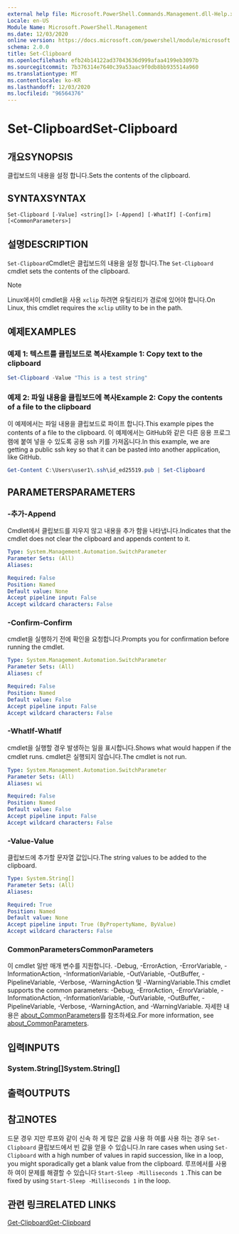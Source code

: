 ```yaml
---
external help file: Microsoft.PowerShell.Commands.Management.dll-Help.xml
Locale: en-US
Module Name: Microsoft.PowerShell.Management
ms.date: 12/03/2020
online version: https://docs.microsoft.com/powershell/module/microsoft.powershell.management/set-clipboard?view=powershell-7&WT.mc_id=ps-gethelp
schema: 2.0.0
title: Set-Clipboard
ms.openlocfilehash: efb24b14122ad37043636d999afaa4199eb3097b
ms.sourcegitcommit: 7b376314e7640c39a53aac9f0db8bb935514a960
ms.translationtype: MT
ms.contentlocale: ko-KR
ms.lasthandoff: 12/03/2020
ms.locfileid: "96564376"
---
```

# <span data-ttu-id="0b6ff-102">Set-Clipboard</span><span class="sxs-lookup"><span data-stu-id="0b6ff-102">Set-Clipboard</span></span>

## <span data-ttu-id="0b6ff-103">개요</span><span class="sxs-lookup"><span data-stu-id="0b6ff-103">SYNOPSIS</span></span>
<span data-ttu-id="0b6ff-104">클립보드의 내용을 설정 합니다.</span><span class="sxs-lookup"><span data-stu-id="0b6ff-104">Sets the contents of the clipboard.</span></span>

## <span data-ttu-id="0b6ff-105">SYNTAX</span><span class="sxs-lookup"><span data-stu-id="0b6ff-105">SYNTAX</span></span>

```
Set-Clipboard [-Value] <string[]> [-Append] [-WhatIf] [-Confirm] [<CommonParameters>]
```

## <span data-ttu-id="0b6ff-106">설명</span><span class="sxs-lookup"><span data-stu-id="0b6ff-106">DESCRIPTION</span></span>

<span data-ttu-id="0b6ff-107">`Set-Clipboard`Cmdlet은 클립보드의 내용을 설정 합니다.</span><span class="sxs-lookup"><span data-stu-id="0b6ff-107">The `Set-Clipboard` cmdlet sets the contents of the clipboard.</span></span>

> [!NOTE]
> <span data-ttu-id="0b6ff-108">Linux에서이 cmdlet을 사용 `xclip` 하려면 유틸리티가 경로에 있어야 합니다.</span><span class="sxs-lookup"><span data-stu-id="0b6ff-108">On Linux, this cmdlet requires the `xclip` utility to be in the path.</span></span>

## <span data-ttu-id="0b6ff-109">예제</span><span class="sxs-lookup"><span data-stu-id="0b6ff-109">EXAMPLES</span></span>

### <span data-ttu-id="0b6ff-110">예제 1: 텍스트를 클립보드로 복사</span><span class="sxs-lookup"><span data-stu-id="0b6ff-110">Example 1: Copy text to the clipboard</span></span>

```powershell
Set-Clipboard -Value "This is a test string"
```

### <span data-ttu-id="0b6ff-111">예제 2: 파일 내용을 클립보드에 복사</span><span class="sxs-lookup"><span data-stu-id="0b6ff-111">Example 2: Copy the contents of a file to the clipboard</span></span>

<span data-ttu-id="0b6ff-112">이 예제에서는 파일 내용을 클립보드로 파이프 합니다.</span><span class="sxs-lookup"><span data-stu-id="0b6ff-112">This example pipes the contents of a file to the clipboard.</span></span> <span data-ttu-id="0b6ff-113">이 예제에서는 GitHub와 같은 다른 응용 프로그램에 붙여 넣을 수 있도록 공용 ssh 키를 가져옵니다.</span><span class="sxs-lookup"><span data-stu-id="0b6ff-113">In this example, we are getting a public ssh key so that it can be pasted into another application, like GitHub.</span></span>

```powershell
Get-Content C:\Users\user1\.ssh\id_ed25519.pub | Set-Clipboard
```

## <span data-ttu-id="0b6ff-114">PARAMETERS</span><span class="sxs-lookup"><span data-stu-id="0b6ff-114">PARAMETERS</span></span>

### <span data-ttu-id="0b6ff-115">-추가</span><span class="sxs-lookup"><span data-stu-id="0b6ff-115">-Append</span></span>

<span data-ttu-id="0b6ff-116">Cmdlet에서 클립보드를 지우지 않고 내용을 추가 함을 나타냅니다.</span><span class="sxs-lookup"><span data-stu-id="0b6ff-116">Indicates that the cmdlet does not clear the clipboard and appends content to it.</span></span>

```yaml
Type: System.Management.Automation.SwitchParameter
Parameter Sets: (All)
Aliases:

Required: False
Position: Named
Default value: None
Accept pipeline input: False
Accept wildcard characters: False
```

### <span data-ttu-id="0b6ff-117">-Confirm</span><span class="sxs-lookup"><span data-stu-id="0b6ff-117">-Confirm</span></span>

<span data-ttu-id="0b6ff-118">cmdlet을 실행하기 전에 확인을 요청합니다.</span><span class="sxs-lookup"><span data-stu-id="0b6ff-118">Prompts you for confirmation before running the cmdlet.</span></span>

```yaml
Type: System.Management.Automation.SwitchParameter
Parameter Sets: (All)
Aliases: cf

Required: False
Position: Named
Default value: False
Accept pipeline input: False
Accept wildcard characters: False
```

### <span data-ttu-id="0b6ff-119">-WhatIf</span><span class="sxs-lookup"><span data-stu-id="0b6ff-119">-WhatIf</span></span>

<span data-ttu-id="0b6ff-120">cmdlet을 실행할 경우 발생하는 일을 표시합니다.</span><span class="sxs-lookup"><span data-stu-id="0b6ff-120">Shows what would happen if the cmdlet runs.</span></span> <span data-ttu-id="0b6ff-121">cmdlet은 실행되지 않습니다.</span><span class="sxs-lookup"><span data-stu-id="0b6ff-121">The cmdlet is not run.</span></span>

```yaml
Type: System.Management.Automation.SwitchParameter
Parameter Sets: (All)
Aliases: wi

Required: False
Position: Named
Default value: False
Accept pipeline input: False
Accept wildcard characters: False
```

### <span data-ttu-id="0b6ff-122">-Value</span><span class="sxs-lookup"><span data-stu-id="0b6ff-122">-Value</span></span>

<span data-ttu-id="0b6ff-123">클립보드에 추가할 문자열 값입니다.</span><span class="sxs-lookup"><span data-stu-id="0b6ff-123">The string values to be added to the clipboard.</span></span>

```yaml
Type: System.String[]
Parameter Sets: (All)
Aliases:

Required: True
Position: Named
Default value: None
Accept pipeline input: True (ByPropertyName, ByValue)
Accept wildcard characters: False
```

### <span data-ttu-id="0b6ff-124">CommonParameters</span><span class="sxs-lookup"><span data-stu-id="0b6ff-124">CommonParameters</span></span>

<span data-ttu-id="0b6ff-125">이 cmdlet 일반 매개 변수를 지원합니다. -Debug, -ErrorAction, -ErrorVariable, -InformationAction, -InformationVariable, -OutVariable, -OutBuffer, -PipelineVariable, -Verbose, -WarningAction 및 -WarningVariable.</span><span class="sxs-lookup"><span data-stu-id="0b6ff-125">This cmdlet supports the common parameters: -Debug, -ErrorAction, -ErrorVariable, -InformationAction, -InformationVariable, -OutVariable, -OutBuffer, -PipelineVariable, -Verbose, -WarningAction, and -WarningVariable.</span></span> <span data-ttu-id="0b6ff-126">자세한 내용은 [about_CommonParameters](https://go.microsoft.com/fwlink/?LinkID=113216)를 참조하세요.</span><span class="sxs-lookup"><span data-stu-id="0b6ff-126">For more information, see [about_CommonParameters](https://go.microsoft.com/fwlink/?LinkID=113216).</span></span>

## <span data-ttu-id="0b6ff-127">입력</span><span class="sxs-lookup"><span data-stu-id="0b6ff-127">INPUTS</span></span>

### <span data-ttu-id="0b6ff-128">System.String[]</span><span class="sxs-lookup"><span data-stu-id="0b6ff-128">System.String[]</span></span>

## <span data-ttu-id="0b6ff-129">출력</span><span class="sxs-lookup"><span data-stu-id="0b6ff-129">OUTPUTS</span></span>

## <span data-ttu-id="0b6ff-130">참고</span><span class="sxs-lookup"><span data-stu-id="0b6ff-130">NOTES</span></span>

<span data-ttu-id="0b6ff-131">드문 경우 지만 루프와 같이 신속 하 게 많은 값을 사용 하 여를 사용 하는 경우 `Set-Clipboard` 클립보드에서 빈 값을 얻을 수 있습니다.</span><span class="sxs-lookup"><span data-stu-id="0b6ff-131">In rare cases when using `Set-Clipboard` with a high number of values in rapid succession, like in a loop, you might sporadically get a blank value from the clipboard.</span></span> <span data-ttu-id="0b6ff-132">루프에서를 사용 하 여이 문제를 해결할 수 있습니다 `Start-Sleep -Milliseconds 1` .</span><span class="sxs-lookup"><span data-stu-id="0b6ff-132">This can be fixed by using `Start-Sleep -Milliseconds 1` in the loop.</span></span>

## <span data-ttu-id="0b6ff-133">관련 링크</span><span class="sxs-lookup"><span data-stu-id="0b6ff-133">RELATED LINKS</span></span>

[<span data-ttu-id="0b6ff-134">Get-Clipboard</span><span class="sxs-lookup"><span data-stu-id="0b6ff-134">Get-Clipboard</span></span>](Get-Clipboard.md)
